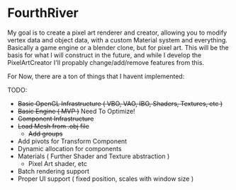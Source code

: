 # FourthRiver
My goal is to create a pixel art renderer and creator, allowing you to modify vertex data and object data, with a custom Material system and everything.
Basically a game engine or a blender clone, but for pixel art. This will be the basis for what I will construct in the future, and while I develop the PixelArtCreator
I'll propably change/add/remove features from this.

For Now, there are a ton of things that I havent implemented:

TODO:
  - ~~Basic OpenGL Infrastructure ( VBO, VAO, IBO, Shaders, Textures, etc )~~
  - ~~Basic Engine ( MVP )~~ Need To Optimize!
  - ~~Component Infrastructure~~
  - ~~Load Mesh from .obj file~~
    - ~~Add groups~~
  - Add pivots for Transform Component
  - Dynamic allocation for components
  - Materials ( Further Shader and Texture abstraction )
      - Pixel Art shader, etc
  - Batch rendering support
  - Proper UI support ( fixed position, scales with window size )
